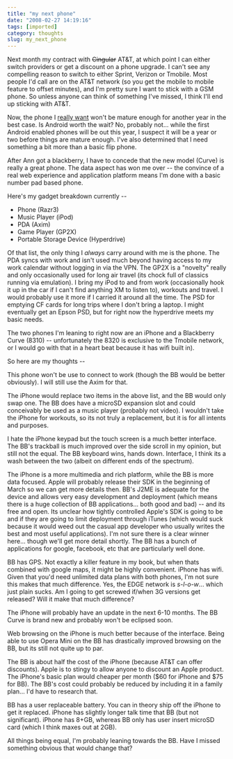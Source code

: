 ```yaml
---
title: "my next phone"
date: "2008-02-27 14:19:16"
tags: [imported]
category: thoughts
slug: my_next_phone
---
```


Next month my contract with <s>Cingular</s> AT&T, at which point I can either
switch providers or get a discount on a phone upgrade. I can't see any
compelling reason to switch to either Sprint, Verizon or Tmobile. Most people
I'd call are on the AT&T network (so you get the mobile to mobile feature to
offset minutes), and I'm pretty sure I want to stick with a GSM phone. So unless
anyone can think of something I've missed, I think I'll end up sticking with
AT&T.

Now, the phone I <a href="http://www.openmoko.com/products-index.html">really
want</a> won't be mature enough for another year in the best case. Is Android
worth the wait? No, probably not... while the first Android enabled phones will
be out this year, I suspect it will be a year or two before things are mature
enough. I've also determined that I need something a bit more than a basic flip
phone.

After Ann got a blackberry, I have to concede that the new model (Curve) is
really a great phone. The data aspect has won me over -- the convince of a real
web experience and application platform means I'm done with a basic number pad
based phone.

Here's my gadget breakdown currently --

<ul>
	<li>Phone (Razr3)</li>
	<li>Music Player (iPod)</li>
	<li>PDA (Axim)</li>
	<li>Game Player (GP2X)</li>
	<li>Portable Storage Device (Hyperdrive)</li>
</ul>

Of that list, the only thing I <em>always</em> carry around with me is the
phone. The PDA syncs with work and isn't used much beyond having access to my
work calendar without logging in via the VPN. The GP2X is a "novelty" really and
only occasionally used for long air travel (its chock full of classics running
via emulation). I bring my iPod to and from work (occasionally hook it up in the
car if I can't find anything XM to listen to), workouts and travel. I would
probably use it more if I carried it around all the time. The PSD for emptying
CF cards for long trips where I don't bring a laptop. I might eventually get an
Epson PSD, but for right now the hyperdrive meets my basic needs.

The two phones I'm leaning to right now are an iPhone and a Blackberry Curve
(8310) -- unfortunately the 8320 is exclusive to the Tmobile network, or I would
go with that in a heart beat because it has wifi built in).

So here are my thoughts --

This phone won't be use to connect to work (though the BB would be better
obviously). I will still use the Axim for that.

The iPhone would replace two items in the above list, and the BB would only swap
one. The BB does have a microSD expansion slot and could conceivably be used as
a music player (probably not video). I wouldn't take the iPhone for workouts, so
its not truly a replacement, but it is for all intents and purposes.

I hate the iPhone keypad but the touch screen is a much better interface. The
BB's trackball is much improved over the side scroll in my opinion, but still
not the equal. The BB keyboard wins, hands down. Interface, I think its a wash
between the two (albeit on different ends of the spectrum).

The iPhone is a more multimedia and rich platform, while the BB is more data
focused. Apple will probably release their SDK in the beginning of March so we
can get more details then. BB's J2ME is adequate for the device and allows very
easy development and deployment (which means there is a huge collection of BB
applications... both good and bad) -- and its free and open. Its unclear how
tightly controlled Apple's SDK is going to be and if they are going to limit
deployment through iTunes (which would suck because it would weed out the casual
app developer who usually writes the best and most useful applications). I'm not
sure there is a clear winner here... though we'll get more detail shortly. The
BB has a bunch of applications for google, facebook, etc that are particularly
well done.

BB has GPS. Not exactly a killer feature in my book, but when thats combined
with google maps, it might be highly convenient. iPhone has wifi. Given that
you'd need unlimited data plans with both phones, I'm not sure this makes that
much difference. Yes, the EDGE network is <em>s-l-o-w</em>... which just plain
sucks. Am I going to get screwed if/when 3G versions get released? Will it make
that much difference?

The iPhone will probably have an update in the next 6-10 months. The BB Curve is
brand new and probably won't be eclipsed soon.

Web browsing on the iPhone is much better because of the interface. Being able
to use Opera Mini on the BB has drastically improved browsing on the BB, but its
still not quite up to par.

The BB is about half the cost of the iPhone (because AT&T can offer discounts).
Apple is to stingy to allow anyone to discount an Apple product. The iPhone's
basic plan would cheaper per month ($60 for iPhone and $75 for BB). The BB's
cost could probably be reduced by including it in a family plan... I'd have to
research that.

BB has a user replaceable battery. You can in theory ship off the iPhone to get
it replaced. iPhone has slightly longer talk time that BB (but not significant).
iPhone has 8+GB, whereas BB only has user insert microSD card (which I think
maxes out at 2GB).

All things being equal, I'm probably leaning towards the BB. Have I missed
something obvious that would change that?
